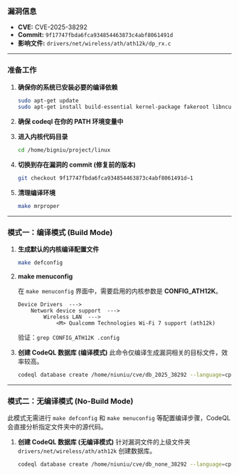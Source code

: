 ### **漏洞信息**

*   **CVE:** CVE-2025-38292
*   **Commit:** `9f17747fbda6fca934854463873c4abf8061491d`
*   **影响文件:** `drivers/net/wireless/ath/ath12k/dp_rx.c`

---

### **准备工作**

1.  **确保你的系统已安装必要的编译依赖**

    ```bash
    sudo apt-get update
    sudo apt-get install build-essential kernel-package fakeroot libncurses5-dev libssl-dev ccache flex bison libelf-dev clang llvm
    ```

2.  **确保 codeql 在你的 PATH 环境变量中**

3.  **进入内核代码目录**

    ```bash
    cd /home/bigniu/project/linux
    ```

4.  **切换到存在漏洞的 commit (修复前的版本)**

    ```bash
    git checkout 9f17747fbda6fca934854463873c4abf8061491d~1
    ```

5.  **清理编译环境**

    ```bash
    make mrproper
    ```

---

### **模式一：编译模式 (Build Mode)**

1.  **生成默认的内核编译配置文件**

    ```bash
    make defconfig
    ```

2.  **make menuconfig**

    在 `make menuconfig` 界面中，需要启用的内核参数是 **CONFIG_ATH12K**。

    ```text
    Device Drivers  --->
        Network device support  --->
            Wireless LAN  --->
                <M> Qualcomm Technologies Wi-Fi 7 support (ath12k)
    ```

    验证：`grep CONFIG_ATH12K .config`

3.  **创建 CodeQL 数据库 (编译模式)**
    此命令仅编译生成漏洞相关的目标文件，效率较高。

    ```bash
    codeql database create /home/niuniu/cve/db_2025_38292 --language=cpp --command="make CC=clang-15 LLVM=1 drivers/net/wireless/ath/ath12k/dp_rx.o"
    ```

---

### **模式二：无编译模式 (No-Build Mode)**

此模式无需进行 `make defconfig` 和 `make menuconfig` 等配置编译步骤，CodeQL 会直接分析指定文件夹中的源代码。

1.  **创建 CodeQL 数据库 (无编译模式)**
    针对漏洞文件的上级文件夹 `drivers/net/wireless/ath/ath12k` 创建数据库。

    ```bash
    codeql database create /home/niuniu/cve/db_none_38292 --language=cpp --source-root=/home/niuniu/linux/drivers/net/wireless/ath/ath12k --build-mode=none
    ```